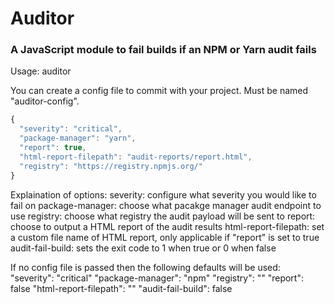 # Auditor
### A JavaScript module to fail builds if an NPM or Yarn audit fails

Usage: auditor

You can create a config file to commit with your project. Must be named "auditor-config".
```javascript
{
  "severity": "critical",
  "package-manager": "yarn",
  "report": true,
  "html-report-filepath": "audit-reports/report.html",
  "registry": "https://registry.npmjs.org/"
}
```

Explaination of options:
severity: configure what severity you would like to fail on
package-manager: choose what pacakge manager audit endpoint to use
registry: choose what registry the audit payload will be sent to
report: choose to output a HTML report of the audit results
html-report-filepath: set a custom file name of HTML report, only applicable if "report" is set to true
audit-fail-build: sets the exit code to 1 when true or 0 when false

If no config file is passed then the following defaults will be used:
  "severity": "critical"
  "package-manager": "npm"
  "registry": ""
  "report": false
  "html-report-filepath": ""
  "audit-fail-build": false
  
